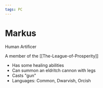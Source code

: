 ```yaml
---
tags: PC 
---
```

# Markus
Human Artificer

A member of the [[The-League-of-Prosperity]]

- Has some healing abilities
- Can summon an eldritch cannon with legs
- Casts "gun"
- Languages: Common, Dwarvish, Orcish